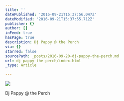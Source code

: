 ```yaml
---
title: ''
datePublished: '2016-09-21T15:37:56.047Z'
dateModified: '2016-09-21T15:37:55.712Z'
publisher: {}
author: []
inFeed: true
hasPage: true
description: Dj Pappy @ the Perch
via: {}
starred: false
sourcePath: _posts/2016-09-20-dj-pappy-the-perch.md
url: dj-pappy-the-perch/index.html
_type: Article

---
```

![](https://the-grid-user-content.s3-us-west-2.amazonaws.com/48f13033-8416-4f43-b630-b04b02dfc9d9.jpg)

Dj Pappy @ the Perch